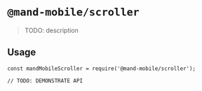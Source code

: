 # `@mand-mobile/scroller`

> TODO: description

## Usage

```
const mandMobileScroller = require('@mand-mobile/scroller');

// TODO: DEMONSTRATE API
```
